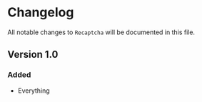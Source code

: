 # Changelog

All notable changes to `Recaptcha` will be documented in this file.

## Version 1.0

### Added
- Everything
